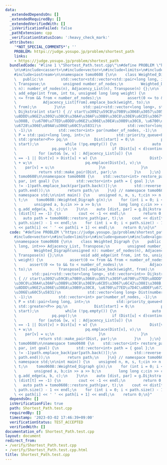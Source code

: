 ```yaml
---
data:
  _extendedDependsOn: []
  _extendedRequiredBy: []
  _extendedVerifiedWith: []
  _isVerificationFailed: false
  _pathExtension: cpp
  _verificationStatusIcon: ':heavy_check_mark:'
  attributes:
    '*NOT_SPECIAL_COMMENTS*': ''
    PROBLEM: https://judge.yosupo.jp/problem/shortest_path
    links:
    - https://judge.yosupo.jp/problem/shortest_path
  bundledCode: "#line 1 \"Shortest_Path.test.cpp\"\n#define PROBLEM \"https://judge.yosupo.jp/problem/shortest_path\"\
    \n\n#include<cassert>\n#include<vector>\n#include<limits>\n#include<queue>\n#include<algorithm>\n\
    #include<iostream>\n\nnamespace tomo0608 {\n\n    class Weighted_Digraph {\n \
    \   public:\n        std::vector<std::vector<std::pair<long long, int>>> Adjacency_List,\
    \ Transpose;\n        unsigned number_of_nodes;\n        Weighted_Digraph(unsigned\
    \ n): number_of_nodes(n), Adjacency_List(n), Transpose(n) {};\n\n        void\
    \ add_edge(int from, int to, unsigned long long weight) {\n            assert(0\
    \ <= from && from < number_of_nodes);\n            assert(0 <= to && to < number_of_nodes);\n\
    \            Adjacency_List[from].emplace_back(weight, to);\n            Transpose[to].emplace_back(weight,\
    \ from);\n        }\n\n        std::pair<std::vector<long long>, std::vector<int>>\
    \ Dijkstra(int start) { // start\u3092\u59CB\u70B9\u3068\u3057\u305F\u6700\u77ED\
    \u8DDD\u96E2\u3092\u30C0\u30A4\u30AF\u30B9\u30C8\u30E9\u6CD5\u3067\u6C42\u3081\
    \u308B, (\u6700\u77ED\u8DDD\u96E2\u306E\u30EA\u30B9\u30C8, \u6700\u77ED\u7D4C\u8DEF\
    \u6728\u306E\u89AA\u306E\u60C5\u5831)\n            std::vector<long long> Dist(number_of_nodes,\
    \ -1);\n            std::vector<int> par(number_of_nodes, -1);\n            using\
    \ P = std::pair<long long, int>;\n            std::priority_queue<P, std::vector<P>,\
    \ std::greater<P>> pq;\n            Dist[start] = 0;\n            pq.emplace(0,\
    \ start);\n            while (!pq.empty()) {\n                auto [d, u] = pq.top();\n\
    \                pq.pop();\n                if (Dist[u] < d)continue;\n      \
    \          for (auto& [w, v] : Adjacency_List[u]) {\n                    if (Dist[v]\
    \ == -1 || Dist[v] > Dist[u] + w) {\n                        Dist[v] = Dist[u]\
    \ + w;\n                        pq.emplace(Dist[v], v);\n                    \
    \    par[v] = u;\n                    }\n                }\n            }\n  \
    \          return std::make_pair(Dist, par);\n        }\n    };\n} // namespace\
    \ tomo0608\n\nnamespace tomo0608 {\n    std::vector<int> restore_path(std::vector<int>\
    \ par, int goal) {\n        std::vector<int> path = { goal };\n        while (par[path.back()]\
    \ != -1)path.emplace_back(par[path.back()]);\n        std::reverse(path.begin(),\
    \ path.end());\n        return path;\n    }\n} // namespace tomo0608\n\nusing\
    \ namespace std;\n\nint main() {\n    unsigned n, m, s, t;cin >> n >> m >> s >>\
    \ t;\n    tomo0608::Weighted_Digraph g(n);\n    for (int i = 0; i < m; i++) {\n\
    \        unsigned a, b;cin >> a >> b;\n        long long c;cin >> c;\n       \
    \ g.add_edge(a, b, c);\n    }\n\n    auto [dist, par] = g.Dijkstra(s);\n    if\
    \ (dist[t] == -1) {\n        cout << -1 << endl;\n        return 0;\n    }\n \
    \   auto path = tomo0608::restore_path(par, t);\n    cout << dist[t] << ' ' <<\
    \ path.size() - 1 << endl;\n    for (int i = 0; i < path.size() - 1; i++)cout\
    \ << path[i] << ' ' << path[i + 1] << endl;\n    return 0;\n}\n"
  code: "#define PROBLEM \"https://judge.yosupo.jp/problem/shortest_path\"\n\n#include<cassert>\n\
    #include<vector>\n#include<limits>\n#include<queue>\n#include<algorithm>\n#include<iostream>\n\
    \nnamespace tomo0608 {\n\n    class Weighted_Digraph {\n    public:\n        std::vector<std::vector<std::pair<long\
    \ long, int>>> Adjacency_List, Transpose;\n        unsigned number_of_nodes;\n\
    \        Weighted_Digraph(unsigned n): number_of_nodes(n), Adjacency_List(n),\
    \ Transpose(n) {};\n\n        void add_edge(int from, int to, unsigned long long\
    \ weight) {\n            assert(0 <= from && from < number_of_nodes);\n      \
    \      assert(0 <= to && to < number_of_nodes);\n            Adjacency_List[from].emplace_back(weight,\
    \ to);\n            Transpose[to].emplace_back(weight, from);\n        }\n\n \
    \       std::pair<std::vector<long long>, std::vector<int>> Dijkstra(int start)\
    \ { // start\u3092\u59CB\u70B9\u3068\u3057\u305F\u6700\u77ED\u8DDD\u96E2\u3092\
    \u30C0\u30A4\u30AF\u30B9\u30C8\u30E9\u6CD5\u3067\u6C42\u3081\u308B, (\u6700\u77ED\
    \u8DDD\u96E2\u306E\u30EA\u30B9\u30C8, \u6700\u77ED\u7D4C\u8DEF\u6728\u306E\u89AA\
    \u306E\u60C5\u5831)\n            std::vector<long long> Dist(number_of_nodes,\
    \ -1);\n            std::vector<int> par(number_of_nodes, -1);\n            using\
    \ P = std::pair<long long, int>;\n            std::priority_queue<P, std::vector<P>,\
    \ std::greater<P>> pq;\n            Dist[start] = 0;\n            pq.emplace(0,\
    \ start);\n            while (!pq.empty()) {\n                auto [d, u] = pq.top();\n\
    \                pq.pop();\n                if (Dist[u] < d)continue;\n      \
    \          for (auto& [w, v] : Adjacency_List[u]) {\n                    if (Dist[v]\
    \ == -1 || Dist[v] > Dist[u] + w) {\n                        Dist[v] = Dist[u]\
    \ + w;\n                        pq.emplace(Dist[v], v);\n                    \
    \    par[v] = u;\n                    }\n                }\n            }\n  \
    \          return std::make_pair(Dist, par);\n        }\n    };\n} // namespace\
    \ tomo0608\n\nnamespace tomo0608 {\n    std::vector<int> restore_path(std::vector<int>\
    \ par, int goal) {\n        std::vector<int> path = { goal };\n        while (par[path.back()]\
    \ != -1)path.emplace_back(par[path.back()]);\n        std::reverse(path.begin(),\
    \ path.end());\n        return path;\n    }\n} // namespace tomo0608\n\nusing\
    \ namespace std;\n\nint main() {\n    unsigned n, m, s, t;cin >> n >> m >> s >>\
    \ t;\n    tomo0608::Weighted_Digraph g(n);\n    for (int i = 0; i < m; i++) {\n\
    \        unsigned a, b;cin >> a >> b;\n        long long c;cin >> c;\n       \
    \ g.add_edge(a, b, c);\n    }\n\n    auto [dist, par] = g.Dijkstra(s);\n    if\
    \ (dist[t] == -1) {\n        cout << -1 << endl;\n        return 0;\n    }\n \
    \   auto path = tomo0608::restore_path(par, t);\n    cout << dist[t] << ' ' <<\
    \ path.size() - 1 << endl;\n    for (int i = 0; i < path.size() - 1; i++)cout\
    \ << path[i] << ' ' << path[i + 1] << endl;\n    return 0;\n}"
  dependsOn: []
  isVerificationFile: true
  path: Shortest_Path.test.cpp
  requiredBy: []
  timestamp: '2023-03-02 17:46:39+09:00'
  verificationStatus: TEST_ACCEPTED
  verifiedWith: []
documentation_of: Shortest_Path.test.cpp
layout: document
redirect_from:
- /verify/Shortest_Path.test.cpp
- /verify/Shortest_Path.test.cpp.html
title: Shortest_Path.test.cpp
---
```

